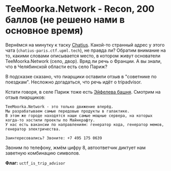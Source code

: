 # TeeMoorka.Network - Recon, 200 баллов (не решено нами в основное время)
Вернёмся на минутку к таску [Chatius](https://github.com/weneedmoreflags/upmlctf-2018/tree/master/Chatius). Какой-то странный адрес у этого чата (`chatius-paris.ctf.upml.tech`), не правда ли? Обратим внимание на то, какими словами описывается место, в котором живут основатели TeeMoorka.Network (село, двор). Вряд ли речь о Франции. А вы знали, что в Челябинской области есть село Париж?

В подсказке сказано, что пиарщики оставили отзыв в "советнике по поездкам". Несложно догадаться, что речь идёт о tripadvisor.

Кстати говоря, в селе Париж тоже есть [Эйфелева башня](https://www.tripadvisor.ru/Attraction_Review-g8524271-d8520245-Reviews-Eiffel_Tower-Parizh_Chelyabinsk_Oblast_Urals_District.html). Смотрим на отзыв пиарщиков:
```
TeeMoorka.Network - это только движение вперёд.
Мы разрабатываем самые передовые продукты в галактике.
В этом же городе находятся наши самые мощные сервера, на которых когда-то хостили проекты по Майнкрафту.
У нас есть вакансии по направлениям: генератор кода, генератор мемов, генератор электричества.

Заинтересовались? Звоните: +7 495 175 0639
```

Звоним по телефону, жмём цифру 8, автоответчик диктует нам заветную комбинацию символов.

**Флаг:** `uctf_is_trip_advisor`

